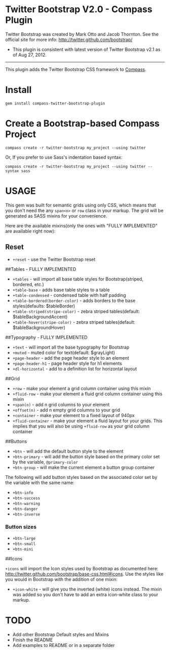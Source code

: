 Twitter Bootstrap V2.0 - Compass Plugin
=======================================

Twitter Bootstrap was created by Mark Otto and Jacob Thornton. See the official site for more info: <http://twitter.github.com/bootstrap/>

* This plugin is consistent with latest version of Twitter Bootstrap v2.1 as of Aug 27, 2012.

---------

This plugin adds the Twitter Bootstrap CSS framework to [Compass](http://compass-style.org/).

Install
=======

    gem install compass-twitter-bootstrap-plugin

Create a Bootstrap-based Compass Project
========================================

    compass create -r twitter-bootstrap my_project --using twitter

Or, If you prefer to use Sass's indentation based syntax:

    compass create -r twitter-bootstrap my_project --using twitter --syntax sass

USAGE
=====

This gem was built for semantic grids using only CSS, which means that you don't need the any `span<n>` or `row` class in your markup. The grid will be generated as SASS mixins for your convenience.

Here are the available mixins(only the ones with "FULLY IMPLEMENTED" are available right now):

## Reset
* `+reset` - use the Twitter Bootstrap reset

##Tables - FULLY IMPLEMENTED

* `+tables` - will import all base table styles for Bootstrap(striped, bordered, etc.)
* `+table-base` - adds base table styles to a table
* `+table-condensed` - condensed table with half padding
* `+table-bordered(border-color)` - adds borders to the base styles(defaults: $tableBorder)
* `+table-striped(stripe-color)` - zebra striped tables(default: $tableBackgroundAccent) 
* `+table-hover(stripe-color)` - zebra striped tables(default: $tableBackgroundHover)

##Typography - FULLY IMPLEMENTED

* `+text` - will import all the base typography for Bootstrap
* `+muted` - muted color for text(default: $grayLight)
* `+page-header` - add the page header style to an element
* `+page-header-h1` - page header style for h1 elements
* `+dl-horizontal` - add to a definition list for horizontal layout 

##Grid

* `+row` - make your element a grid column container using this mixin
* `+fluid-row` - make your element a fluid grid column container using this mixin
* `+span(n)` - add n grid columns to your element
* `+offset(n)` - add n empty grid columns to your grid
* `+container` - make your element to a fixed layout of 940px
* `+fluid-container` - make your element a fluid layout for your grids. This implies that you will also be using `+fluid-row` as your grid column container


##Buttons

* `+btn` - will add the default button style to the element
* `+btn-primary` - will add the button style based on the primary color set by the variable, `@primary-color`
* `+btn-group` - will make the current element a button group container

The following will add button styles based on the associated color set by the variable with the same name:

* `+btn-info`
* `+btn-success`
* `+btn-warning`
* `+btn-danger`
* `+btn-inverse`

### Button sizes

* `+btn-large`
* `+btn-small`
* `+btn-mini`

##Icons

`+icons` will import the Icon styles used by Bootstrap as documented here: <http://twitter.github.com/bootstrap/base-css.html#icons>. Use the styles like you would in Bootstrap with the addition of one mixin:

* `+icon-white` - will give you the inverted (white) icons instead. The mixin was added so you don't have to add an extra icon-white class to your markup.

TODO
====

- Add other Bootstrap Default styles and Mixins
- Finish the README
- Add examples to README or in a separate folder
